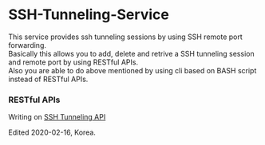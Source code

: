 # SSH-Tunneling-Service
This service provides ssh tunneling sessions by using SSH remote port forwarding.\
Basically this allows you to add, delete and retrive a SSH tunneling session and remote port by using RESTful APIs.\
Also you are able to do above mentioned by using cli based on BASH script instead of RESTful APIs.

### RESTful APIs
Writing on [SSH Tunneling API](https://documenter.getpostman.com/view/474408/SzKPWhMh?version=latest)


Edited 2020-02-16, Korea.

